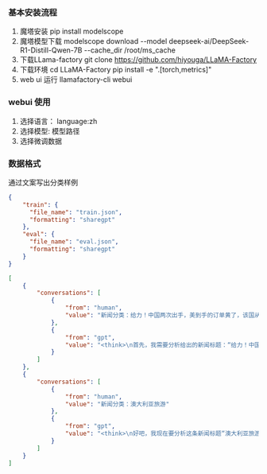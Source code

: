 ### 基本安装流程
1. 魔塔安装
pip install modelscope
2. 魔塔模型下载
modelscope download --model deepseek-ai/DeepSeek-R1-Distill-Qwen-7B --cache_dir /root/ms_cache
3. 下载LLama-factory
git clone https://github.com/hiyouga/LLaMA-Factory
4. 下载环境
cd LLaMA-Factory
pip install -e ".[torch,metrics]"
5. web ui 运行
llamafactory-cli webui

### webui 使用
1. 选择语言： language:zh
2. 选择模型: 模型路径
3. 选择微调数据


### 数据格式
通过文案写出分类样例
```json  dataset_info.json
{
    "train": {
      "file_name": "train.json",
      "formatting": "sharegpt"
    },
    "eval": {
      "file_name": "eval.json",
      "formatting": "sharegpt"
    }
}
```

```json train.json 
[
    {
        "conversations": [
            {
                "from": "human",
                "value": "新闻分类：给力！中国两次出手，美到手的订单黄了，该国从此只认中国制造！"
            },
            {
                "from": "gpt",
                "value": "<think>\n首先，我需要分析给出的新闻标题：“给力！中国两次出手，美到手的订单黄了，该国从此只认中国制造！”\n\n接下来，根据标题内容进行分类。标题中提到了中国两次行动导致美国订单出现问题，并且其他国家开始依赖中国制造，说明这涉及国家之间的经济合作和社会影响。\n\n结合新闻种类，考虑到涉及国际贸易和经济合作，最合适的分类是“经济”。所以，这条新闻应该归类到“经济”类别中。\n</think>\n\n经济"
            }
        ]
    },
    {
        "conversations": [
            {
                "from": "human",
                "value": "新闻分类：澳大利亚旅游"
            },
            {
                "from": "gpt",
                "value": "<think>\n好吧，我现在要分析这条新闻标题“澳大利亚旅游”属于哪个类别。首先，标题提到的是澳大利亚旅游，所以它和旅游相关。接下来，我需要看看新闻种类里有没有相关的类别。新闻种类包括政治、经济、科技、娱乐、体育、教育、健康、国际、国内、社会，以及旅游。\n\n根据知识储备，旅游本身就属于其中一个类别，可能属于社会或娱乐，但通常旅游更具体，可能单独作为一个类别。不过在这份分类中，并没有独自一个旅游的类别，可能需要看看有没有更合适的。比如，如果列举的是旅游，可能属于社会，因为旅游涉及到人们的生活方式和社会活动。\n\n再想一下，可能“旅游”不太明显属于哪一个大类，可能需要归类到社会中。或者，在给定的选项中，可能没有明确的旅游类别，所以可能需要根据其他因素来判断。假设在预定义的分类中，有旅游作为独立类别的话，那就是旅游；如果没有，就放到社会里。\n\n不过根据用户提供的分类，旅游并没有单独作为一个类，所以可能得归类到社会。或者，可能更接近于“国际”或“国内”，因为澳大利亚可能分为国际或国内旅游。但在这份列表里，国际和国内是两个类别，所以“澳大利亚旅游”作为国内的，可能更准确。\n\n再仔细分析，用户提供的新闻类型是国际、国内，所以如果是国内，应该是国内旅游；如果是跨国，比如其他国家的旅游，那就是国际。所以“澳大利亚旅游”属于国内，因为澳大利亚是中国的国内。所以最终归类到“国内”。\n</think>\n\n国内"
            }
        ]
    }
]
```